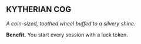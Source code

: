 ## KYTHERIAN COG

_A coin-sized, toothed wheel buffed to a silvery shine._

**Benefit.** You start every session with a luck token.

